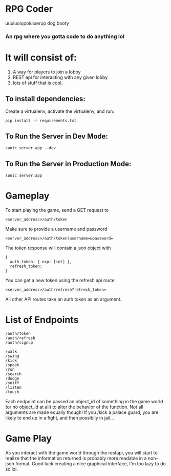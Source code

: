 # RPG Coder

uuuiuoiupoiuiuerup
dog booty

### An rpg where you gotta code to do anything lol

# It will consist of:

1. A way for players to join a lobby
2. REST api for interacting with any given lobby
3. lots of stuff that is cool.

## To install dependencies:

Create a virtualenv, activate the virtualenv, and run:

    pip install -r requirements.txt

## To Run the Server in Dev Mode:

    sanic server.app --dev

## To Run the Server in Production Mode:

    sanic server.app

# Gameplay

To start playing the game, send a GET request to

    <server_address>/auth/token

Make sure to provide a username and password

    <server_address>/auth/token?username=&password=

The token response will contain a json object with

    {
      auth_token: { exp: [int] },
      refresh_token:
    }

You can get a new token using the refresh api route:

    <server_address>/auth/refresh?refresh_token=

All other API routes take an auth token as an argument.

# List of Endpoints

    /auth/token
    /auth/refresh
    /auth/signup

    /walk
    /swing
    /kick
    /speak
    /run
    /search
    /dodge
    /sniff
    /listen
    /touch

Each endpoint can be passed an object_id of something in the game world (or no object_id at all) to alter the behavior of the function. Not all arguments are made equally though! If you /kick a palace guard, you are likely to end up in a fight, and then possibily in jail...

# Game Play

As you interact with the game world through the restapi, you will start to realize that the information returned is probably more readable in a non-json format. Good luck creating a nice graphical interface, I'm too lazy to do so lol.
